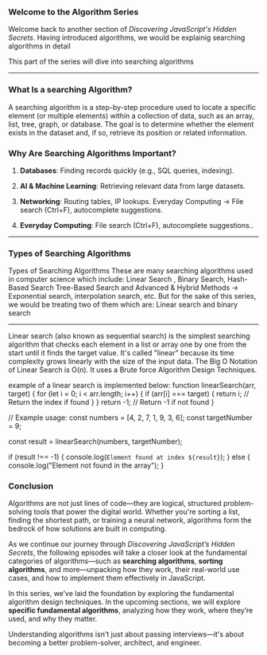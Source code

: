 ### Welcome to the Algorithm Series

Welcome back to another section of *Discovering JavaScript's Hidden Secrets*. Having introduced algorithms, we would be explainig searching algorithms in detail

This part of the series will dive into searching algorithms 

---

### What Is a searching Algorithm?

A searching algorithm is a step-by-step procedure used to locate a specific element (or multiple elements) within a collection of data, such as an array, list, tree, graph, or database. The goal is to determine whether the element exists in the dataset and, if so, retrieve its position or related information.

### Why Are Searching Algorithms Important?
1. **Databases**: Finding records quickly (e.g., SQL queries, indexing).

2. **AI & Machine Learning**: Retrieving relevant data from large datasets.

3. **Networking**: Routing tables, IP lookups.
Everyday Computing → File search (Ctrl+F), autocomplete suggestions.
5. **Everyday Computing**: File search (Ctrl+F), autocomplete suggestions..

---

### Types of Searching Algorithms
Types of Searching Algorithms
These are many searching algorithms used in computer science which include:
Linear Search , Binary Search, Hash-Based Search Tree-Based Search and Advanced & Hybrid Methods → Exponential search, interpolation search, etc. But for the sake of this series, we would be treating two of them which are: 
Linear search and binary search


---


Linear search (also known as sequential search) is the simplest searching algorithm that checks each element in a list or array one by one from the start until it finds the target value. It's called "linear" because its time complexity grows linearly with the size of the input data. The Big O Notation of Linear Search is O(n). It uses a Brute force Algorithm Design Techniques.

example of a linear search is implemented below:
function linearSearch(arr, target) {
    for (let i = 0; i < arr.length; i++) {
        if (arr[i] === target) {
            return i; // Return the index if found
        }
    }
    return -1; // Return -1 if not found
}

// Example usage:
const numbers = [4, 2, 7, 1, 9, 3, 6];
const targetNumber = 9;

const result = linearSearch(numbers, targetNumber);

if (result !== -1) {
    console.log(`Element found at index ${result}`);
} else {
    console.log("Element not found in the array");
}


### Conclusion 

Algorithms are not just lines of code—they are logical, structured problem-solving tools that power the digital world. Whether you're sorting a list, finding the shortest path, or training a neural network, algorithms form the bedrock of how solutions are built in computing.

As we continue our journey through *Discovering JavaScript’s Hidden Secrets*, the following episodes will take a closer look at the fundamental categories of algorithms—such as **searching algorithms**, **sorting algorithms**, and more—unpacking how they work, their real-world use cases, and how to implement them effectively in JavaScript.

In this series, we’ve laid the foundation by exploring the fundamental algorithm design techniques. In the upcoming sections, we will explore **specific fundamental algorithms**, analyzing how they work, where they’re used, and why they matter.

Understanding algorithms isn't just about passing interviews—it's about becoming a better problem-solver, architect, and engineer.



